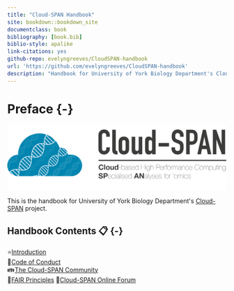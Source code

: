 ```yaml
--- 
title: "Cloud-SPAN Handbook"
site: bookdown::bookdown_site
documentclass: book
bibliography: [book.bib]
biblio-style: apalike
link-citations: yes
github-repo: evelyngreeves/CloudSPAN-handbook
url: 'https://github.com/evelyngreeves/CloudSPAN-handbook'
description: "Handbook for University of York Biology Department's Cloud-SPAN project."
---
```


# Preface {-}
![Cloud-SPAN logo](images/cloud-span-logo-text.png)

This is the handbook for University of York Biology Department's [Cloud-SPAN](cloud-span.york.ac.uk) project.

## Handbook Contents 📋 {-}
⭐[Introduction](https://cloud-span.github.io/CloudSPAN-handbook/introduction.html)   
🤝[Code of Conduct](https://cloud-span.github.io/CloudSPAN-handbook/code-of-conduct.html)  
👪[The Cloud-SPAN Community](https://cloud-span.github.io/CloudSPAN-handbook/the-cloud-span-commmunity.html)   
📌[FAIR Principles](https://cloud-span.github.io/CloudSPAN-handbook/fair-principles.html) 
📜[Cloud-SPAN Online Forum](https://cloud-span.github.io/CloudSPAN-handbook/forum.html)
